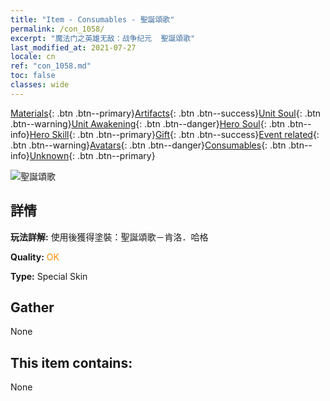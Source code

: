 ```yaml
---
title: "Item - Consumables - 聖誕頌歌"
permalink: /con_1058/
excerpt: "魔法门之英雄无敌：战争纪元  聖誕頌歌"
last_modified_at: 2021-07-27
locale: cn
ref: "con_1058.md"
toc: false
classes: wide
---
```

 [Materials](/ItemsCN/){: .btn .btn--primary}[Artifacts](/ItemsCN/Artifacts/){: .btn .btn--success}[Unit Soul](/ItemsCN/UnitSoul/){: .btn .btn--warning}[Unit Awakening](/ItemsCN/UnitAwakening/){: .btn .btn--danger}[Hero Soul](/ItemsCN/HeroSoul/){: .btn .btn--info}[Hero Skill](/ItemsCN/HeroSkill/){: .btn .btn--primary}[Gift](/ItemsCN/Gift/){: .btn .btn--success}[Event related](/ItemsCN/Events/){: .btn .btn--warning}[Avatars](/ItemsCN/Avatars/){: .btn .btn--danger}[Consumables](/ItemsCN/Consumables/){: .btn .btn--info}[Unknown](/ItemsCN/Unknown/){: .btn .btn--primary}

 ![聖誕頌歌](/images/h/h_CragHack7.jpg)

## 詳情
 **玩法詳解:** 使用後獲得塗裝：聖誕頌歌－肯洛．哈格

 **Quality:** <span style="color: #FF8C00">OK</span>

 **Type:** Special Skin

## Gather

  None

## This item contains:

  None

